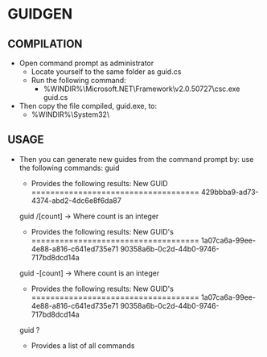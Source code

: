 ﻿# GUIDGEN

## COMPILATION
* Open command prompt as administrator
	- Locate yourself to the same folder as guid.cs
	- Run the following command:
		+ %WINDIR%\Microsoft.NET\Framework\v2.0.50727\csc.exe guid.cs 
* Then copy the file compiled, guid.exe, to:
	 - %WINDIR%\System32\
				
## USAGE				
* Then you can generate new guides from the command prompt by:
   use the following commands:
   guid
   - Provides the following results:
   New GUID
   ====================================
   429bbba9-ad73-4374-abd2-4dc6e8f6da87

   guid /[count] -> Where count is an integer
   - Provides the following results:
   New GUID's
   ====================================
   1a07ca6a-99ee-4e88-a816-c641ed735e71
   90358a6b-0c2d-44b0-9746-717bd8dcd14a

   guid -[count] -> Where count is an integer
   - Provides the following results:
   New GUID's
   ====================================
   1a07ca6a-99ee-4e88-a816-c641ed735e71
   90358a6b-0c2d-44b0-9746-717bd8dcd14a
   
   guid ?
   - Provides a list of all commands

